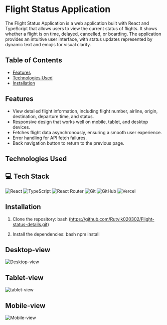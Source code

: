 # Flight Status Application

The Flight Status Application is a web application built with React and TypeScript that allows users to view the current status of flights. It shows whether a flight is on time, delayed, cancelled, or boarding. The application provides an intuitive user interface, with status updates represented by dynamic text and emojis for visual clarity.

## Table of Contents

- [Features](#features)
- [Technologies Used](#technologies-used)
- [Installation](#installation)



## Features

- View detailed flight information, including flight number, airline, origin, destination, departure time, and status.
- Responsive design that works well on mobile, tablet, and desktop devices.
- Fetches flight data asynchronously, ensuring a smooth user experience.
- Error handling for API fetch failures.
- Back navigation button to return to the previous page.

## Technologies Used

## 💻 Tech Stack

![React](https://img.shields.io/badge/React-20232A?style=for-the-badge&logo=react&logoColor=61DAFB)
![TypeScript](https://img.shields.io/badge/TypeScript-007ACC?style=for-the-badge&logo=typescript&logoColor=white)
![React Router](https://img.shields.io/badge/React_Router-CA4245?style=for-the-badge&logo=react-router&logoColor=white)
![Git](https://img.shields.io/badge/GIT-E44C30?style=for-the-badge&logo=git&logoColor=white)
![GitHub](https://img.shields.io/badge/GitHub-100000?style=for-the-badge&logo=github&logoColor=white)
![Vercel](https://img.shields.io/badge/Vercel-000000?style=for-the-badge&logo=vercel&logoColor=white)


## Installation

1. Clone the repository:
   bash
(https://github.com/Rutvik020302/Flight-status-details.git)
   
2. Install the dependencies:
   bash
   npm install
   


## Desktop-view
![Desktop-view](https://github.com/user-attachments/assets/0a766187-2c84-438d-ab38-0898ba10de19)

## Tablet-view
![tablet-view](https://github.com/user-attachments/assets/fd437962-102d-40df-bc21-fcc49526b579)

## Mobile-view
![Mobile-view](https://github.com/user-attachments/assets/f9e4f1f1-703d-480e-bd9e-460827329f42)








